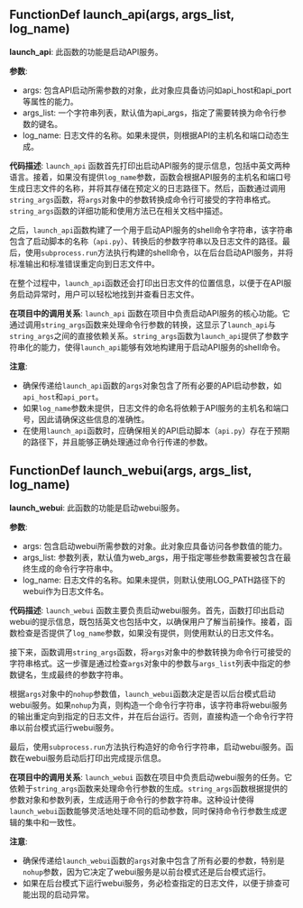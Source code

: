 ## FunctionDef launch_api(args, args_list, log_name)
**launch_api**: 此函数的功能是启动API服务。

**参数**:
- args: 包含API启动所需参数的对象，此对象应具备访问如api_host和api_port等属性的能力。
- args_list: 一个字符串列表，默认值为api_args，指定了需要转换为命令行参数的键名。
- log_name: 日志文件的名称。如果未提供，则根据API的主机名和端口动态生成。

**代码描述**:
`launch_api` 函数首先打印出启动API服务的提示信息，包括中英文两种语言。接着，如果没有提供`log_name`参数，函数会根据API服务的主机名和端口号生成日志文件的名称，并将其存储在预定义的日志路径下。然后，函数通过调用`string_args`函数，将`args`对象中的参数转换成命令行可接受的字符串格式。`string_args`函数的详细功能和使用方法已在相关文档中描述。

之后，`launch_api`函数构建了一个用于启动API服务的shell命令字符串，该字符串包含了启动脚本的名称（`api.py`）、转换后的参数字符串以及日志文件的路径。最后，使用`subprocess.run`方法执行构建的shell命令，以在后台启动API服务，并将标准输出和标准错误重定向到日志文件中。

在整个过程中，`launch_api`函数还会打印出日志文件的位置信息，以便于在API服务启动异常时，用户可以轻松地找到并查看日志文件。

**在项目中的调用关系**:
`launch_api` 函数在项目中负责启动API服务的核心功能。它通过调用`string_args`函数来处理命令行参数的转换，这显示了`launch_api`与`string_args`之间的直接依赖关系。`string_args`函数为`launch_api`提供了参数字符串化的能力，使得`launch_api`能够有效地构建用于启动API服务的shell命令。

**注意**:
- 确保传递给`launch_api`函数的`args`对象包含了所有必要的API启动参数，如`api_host`和`api_port`。
- 如果`log_name`参数未提供，日志文件的命名将依赖于API服务的主机名和端口号，因此请确保这些信息的准确性。
- 在使用`launch_api`函数时，应确保相关的API启动脚本（`api.py`）存在于预期的路径下，并且能够正确处理通过命令行传递的参数。
## FunctionDef launch_webui(args, args_list, log_name)
**launch_webui**: 此函数的功能是启动webui服务。

**参数**:
- args: 包含启动webui所需参数的对象。此对象应具备访问各参数值的能力。
- args_list: 参数列表，默认值为web_args，用于指定哪些参数需要被包含在最终生成的命令行字符串中。
- log_name: 日志文件的名称。如果未提供，则默认使用LOG_PATH路径下的webui作为日志文件名。

**代码描述**:
`launch_webui` 函数主要负责启动webui服务。首先，函数打印出启动webui的提示信息，既包括英文也包括中文，以确保用户了解当前操作。接着，函数检查是否提供了`log_name`参数，如果没有提供，则使用默认的日志文件名。

接下来，函数调用`string_args`函数，将`args`对象中的参数转换为命令行可接受的字符串格式。这一步骤是通过检查`args`对象中的参数与`args_list`列表中指定的参数键名，生成最终的参数字符串。

根据`args`对象中的`nohup`参数值，`launch_webui`函数决定是否以后台模式启动webui服务。如果`nohup`为真，则构造一个命令行字符串，该字符串将webui服务的输出重定向到指定的日志文件，并在后台运行。否则，直接构造一个命令行字符串以前台模式运行webui服务。

最后，使用`subprocess.run`方法执行构造好的命令行字符串，启动webui服务。函数在webui服务启动后打印出完成提示信息。

**在项目中的调用关系**:
`launch_webui` 函数在项目中负责启动webui服务的任务。它依赖于`string_args`函数来处理命令行参数的生成。`string_args`函数根据提供的参数对象和参数列表，生成适用于命令行的参数字符串。这种设计使得`launch_webui`函数能够灵活地处理不同的启动参数，同时保持命令行参数生成逻辑的集中和一致性。

**注意**:
- 确保传递给`launch_webui`函数的`args`对象中包含了所有必要的参数，特别是`nohup`参数，因为它决定了webui服务是以前台模式还是后台模式运行。
- 如果在后台模式下运行webui服务，务必检查指定的日志文件，以便于排查可能出现的启动异常。
